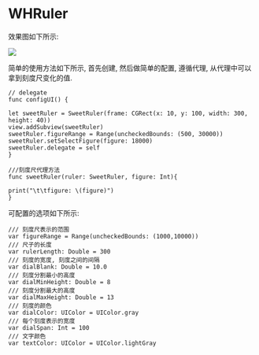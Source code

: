 # WHRuler

效果图如下所示:

![](http://7xv47b.com1.z0.glb.clouddn.com/17-6-9/53986451.jpg)



简单的使用方法如下所示, 首先创建, 然后做简单的配置, 遵循代理, 从代理中可以拿到刻度尺变化的值.

```
// delegate
func configUI() {

let sweetRuler = SweetRuler(frame: CGRect(x: 10, y: 100, width: 300, height: 40))
view.addSubview(sweetRuler)
sweetRuler.figureRange = Range(uncheckedBounds: (500, 30000))
sweetRuler.setSelectFigure(figure: 18000)
sweetRuler.delegate = self
}

///刻度尺代理方法
func sweetRuler(ruler: SweetRuler, figure: Int){

print("\t\tfigure: \(figure)")
}
```



可配置的选项如下所示:

```
/// 刻度尺表示的范围
var figureRange = Range(uncheckedBounds: (1000,10000))
/// 尺子的长度
var rulerLength: Double = 300
/// 刻度的宽度, 刻度之间的间隔
var dialBlank: Double = 10.0
/// 刻度分割最小的高度
var dialMinHeight: Double = 8
/// 刻度分割最大的高度
var dialMaxHeight: Double = 13
/// 刻度的颜色
var dialColor: UIColor = UIColor.gray
/// 每个刻度表示的宽度
var dialSpan: Int = 100
/// 文字颜色
var textColor: UIColor = UIColor.lightGray
```

